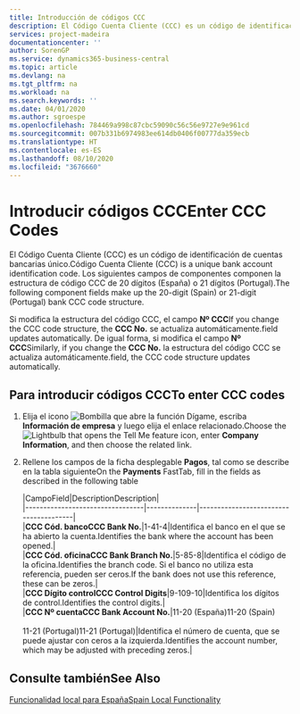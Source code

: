 ```yaml
---
title: Introducción de códigos CCC
description: El Código Cuenta Cliente (CCC) es un código de identificación de cuentas bancarias único. Los siguientes campos de componentes componen la estructura de código CCC de 20 dígitos (España) o 21 dígitos (Portugal).
services: project-madeira
documentationcenter: ''
author: SorenGP
ms.service: dynamics365-business-central
ms.topic: article
ms.devlang: na
ms.tgt_pltfrm: na
ms.workload: na
ms.search.keywords: ''
ms.date: 04/01/2020
ms.author: sgroespe
ms.openlocfilehash: 784469a998c87cbc59090c56c56e9727e9e961cd
ms.sourcegitcommit: 007b331b6974983ee614db0406f00777da359ecb
ms.translationtype: HT
ms.contentlocale: es-ES
ms.lasthandoff: 08/10/2020
ms.locfileid: "3676660"
---
```

# <a name="enter-ccc-codes"></a><span data-ttu-id="b9b63-104">Introducir códigos CCC</span><span class="sxs-lookup"><span data-stu-id="b9b63-104">Enter CCC Codes</span></span>
<span data-ttu-id="b9b63-105">El Código Cuenta Cliente (CCC) es un código de identificación de cuentas bancarias único.</span><span class="sxs-lookup"><span data-stu-id="b9b63-105">Código Cuenta Cliente (CCC) is a unique bank account identification code.</span></span> <span data-ttu-id="b9b63-106">Los siguientes campos de componentes componen la estructura de código CCC de 20 dígitos (España) o 21 dígitos (Portugal).</span><span class="sxs-lookup"><span data-stu-id="b9b63-106">The following component fields make up the 20-digit (Spain) or 21-digit (Portugal) bank CCC code structure.</span></span>  

<span data-ttu-id="b9b63-107">Si modifica la estructura del código CCC, el campo **Nº CCC**</span><span class="sxs-lookup"><span data-stu-id="b9b63-107">If you change the CCC code structure, the **CCC No.**</span></span> <span data-ttu-id="b9b63-108">se actualiza automáticamente.</span><span class="sxs-lookup"><span data-stu-id="b9b63-108">field updates automatically.</span></span> <span data-ttu-id="b9b63-109">De igual forma, si modifica el campo **Nº CCC**</span><span class="sxs-lookup"><span data-stu-id="b9b63-109">Similarly, if you change the **CCC No.**</span></span> <span data-ttu-id="b9b63-110">la estructura del código CCC se actualiza automáticamente.</span><span class="sxs-lookup"><span data-stu-id="b9b63-110">field, the CCC code structure updates automatically.</span></span>  

## <a name="to-enter-ccc-codes"></a><span data-ttu-id="b9b63-111">Para introducir códigos CCC</span><span class="sxs-lookup"><span data-stu-id="b9b63-111">To enter CCC codes</span></span>  

1.  <span data-ttu-id="b9b63-112">Elija el icono ![Bombilla que abre la función Dígame](../../media/ui-search/search_small.png "Dígame qué desea hacer"), escriba **Información de empresa** y luego elija el enlace relacionado.</span><span class="sxs-lookup"><span data-stu-id="b9b63-112">Choose the ![Lightbulb that opens the Tell Me feature](../../media/ui-search/search_small.png "Tell me what you want to do") icon, enter **Company Information**, and then choose the related link.</span></span>  
2.  <span data-ttu-id="b9b63-113">Rellene los campos de la ficha desplegable **Pagos**, tal como se describe en la tabla siguiente</span><span class="sxs-lookup"><span data-stu-id="b9b63-113">On the **Payments** FastTab, fill in the fields as described in the following table</span></span>  

    |<span data-ttu-id="b9b63-114">Campo</span><span class="sxs-lookup"><span data-stu-id="b9b63-114">Field</span></span>|<span data-ttu-id="b9b63-115">Description</span><span class="sxs-lookup"><span data-stu-id="b9b63-115">Description</span></span>|  
    |---------------------------------|--------------|---------------------------------------|  
    |<span data-ttu-id="b9b63-116">**CCC Cód. banco**</span><span class="sxs-lookup"><span data-stu-id="b9b63-116">**CCC Bank No.**</span></span>|<span data-ttu-id="b9b63-117">1-4</span><span class="sxs-lookup"><span data-stu-id="b9b63-117">1-4</span></span>|<span data-ttu-id="b9b63-118">Identifica el banco en el que se ha abierto la cuenta.</span><span class="sxs-lookup"><span data-stu-id="b9b63-118">Identifies the bank where the account has been opened.</span></span>|  
    |<span data-ttu-id="b9b63-119">**CCC Cód. oficina**</span><span class="sxs-lookup"><span data-stu-id="b9b63-119">**CCC Bank Branch No.**</span></span>|<span data-ttu-id="b9b63-120">5-8</span><span class="sxs-lookup"><span data-stu-id="b9b63-120">5-8</span></span>|<span data-ttu-id="b9b63-121">Identifica el código de la oficina.</span><span class="sxs-lookup"><span data-stu-id="b9b63-121">Identifies the branch code.</span></span> <span data-ttu-id="b9b63-122">Si el banco no utiliza esta referencia, pueden ser ceros.</span><span class="sxs-lookup"><span data-stu-id="b9b63-122">If the bank does not use this reference, these can be zeros.</span></span>|  
    |<span data-ttu-id="b9b63-123">**CCC Dígito control**</span><span class="sxs-lookup"><span data-stu-id="b9b63-123">**CCC Control Digits**</span></span>|<span data-ttu-id="b9b63-124">9-10</span><span class="sxs-lookup"><span data-stu-id="b9b63-124">9-10</span></span>|<span data-ttu-id="b9b63-125">Identifica los dígitos de control.</span><span class="sxs-lookup"><span data-stu-id="b9b63-125">Identifies the control digits.</span></span>|  
    |<span data-ttu-id="b9b63-126">**CCC Nº cuenta**</span><span class="sxs-lookup"><span data-stu-id="b9b63-126">**CCC Bank Account No.**</span></span>|<span data-ttu-id="b9b63-127">11-20 (España)</span><span class="sxs-lookup"><span data-stu-id="b9b63-127">11-20 (Spain)</span></span><br /><br /> <span data-ttu-id="b9b63-128">11-21 (Portugal)</span><span class="sxs-lookup"><span data-stu-id="b9b63-128">11-21 (Portugal)</span></span>|<span data-ttu-id="b9b63-129">Identifica el número de cuenta, que se puede ajustar con ceros a la izquierda.</span><span class="sxs-lookup"><span data-stu-id="b9b63-129">Identifies the account number, which may be adjusted with preceding zeros.</span></span>|  

## <a name="see-also"></a><span data-ttu-id="b9b63-130">Consulte también</span><span class="sxs-lookup"><span data-stu-id="b9b63-130">See Also</span></span>  
[<span data-ttu-id="b9b63-131">Funcionalidad local para España</span><span class="sxs-lookup"><span data-stu-id="b9b63-131">Spain Local Functionality</span></span>](spain-local-functionality.md)
